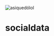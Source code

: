 ![asiquedólol](https://user-images.githubusercontent.com/36349538/124275403-c129d200-db42-11eb-8fee-5749c61f36bf.gif)
# socialdata

